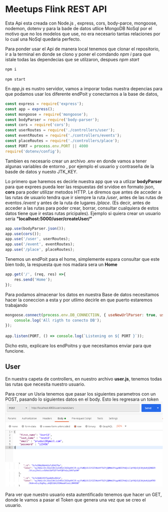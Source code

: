 # Meetups Flink REST API

Esta Api esta creada con Node.js , express, cors, body-parce, mongoose, nodemon, dotenv y para la bade de datos utlice MongoDB NoSql por el motivo que no los modelos que use, no era necesario tantas relaciones por lo cual una NoSql quedaria perfecto.

Para ponder usar el Api de manera local tenemos que clonar el repositorio, ir a la terminal en donde se clono y poner el comdando *npm i* para que istale todas las dependecias que se utilzaron, despues *npm start*

~~~~
npm i

npm start
~~~~


En *app.js* es nustro servidor, vamos a imporar todas nuestra depencias para que podamos usar los diferente endPoit y conectarnos a la base de datos,

~~~~javascript
const express = require('express');
const app = express();
const mongoose = require('mongoose');
const bodyParser = require('body-parser');
const cors = require('cors');
const userRoutes = require('./controllers/user');
const eventRoutes = require('./controllers/events');
const placeRoutes = require('./controllers/place');
const PORT = process.env.PORT || 4000
require('dotenv/config');
~~~~

Tambien es necesario crear un archivo .env en donde vamos a tener algunas variables de entorno , por ejemplo el usuario y contraseña de la basde de datos y nuesto JTK_KEY.

Lo primero que haremos es decirle nuestra app que va a utlizar **bodyParser** para que exprees pueda leer las respuestas del srvidoe en formato json,  **cors** para poder utilizar metodos HTTP.
Le diremos que antes de acceder a las rutas de usuario tendra que ir siempre la ruta */user*, antes de las rutas de eventos */event* y antes de la ruta de lugares */place*. (Es decir, antes de acceder a las rutas para poder crear, borrar, consultar cualquiera de estos datos tiene que ir estas rutas pricipales).
Ejemplo si quiera crear un usuario seria **"localhost:5000/user/createUser/"**

~~~~javascript
app.use(bodyParser.json());
app.use(cors()); 
app.use('/user', userRoutes);
app.use('/event', eventRoutes);
app.use('/place', placeRoutes);
~~~~

Tenemos un endPoit para el home, simplemente espara consultar que este bien todo, la respuesta que nos madara sera un **Home**

~~~~javascript
app.get('/', (req, res) =>{
    res.send('Home');
});
~~~~

Para podamos almacenar los datos en nuestra Base de datos necesitamos hacer la coneccion a esta y por utlimo decirle en que puerto estaremos trabajando

~~~~javascript
mongoose.connect(process.env.DB_CONNECTION, { useNewUrlParser: true, useUnifiedTopology: true }, () => {
    console.log('All rigth to conecto DB');
});

app.listen(PORT, () => console.log(`Listening on ${ PORT }`));
~~~~



Dicho esto, explicare los endPoitns y que necesitamos enviar para que funcione.


## User
 En nuestra capeta de controllers, en nuestro archivo **user.js**, tenemos todas las rutas que necesita nuestro usuario.

Para crear un Usria tenemos que pasar los siguientes parametros con un POST, pasando lo siguientes datos en el body.
Esto les regresara un token  
![Postman CreateUser](/imgREADME/createUser.png)
![Postman CreateUser](/imgREADME/token.png)


Para ver que nuestro usuario esta autentificado tenemos que hacer un GET, donde le vamos a pasar el Token que genera una vez que se creo el usuario.



